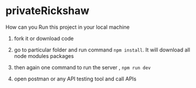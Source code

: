 # privateRickshaw

How can you Run this project in your local machine

1. fork it or download code
2. go to particular folder and run command 
   ```npm install```. It will download all node modules packages
3. then again one command to run the server  , ```npm run dev```

4. open postman or any API testing tool and call APIs
